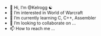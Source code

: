 - 👋 Hi, I’m @Kelrogg ☯︎
- 👀 I’m interested in World of Warcraft
- 🌱 I’m currently learning C, C++, Assembler
- 💞️ I’m looking to collaborate on ...
- 📫 How to reach me ...

<!---
Kelrogg/Kelrogg is a ✨ special ✨ repository because its `README.md` (this file) appears on your GitHub profile.
You can click the Preview link to take a look at your changes.
--->
